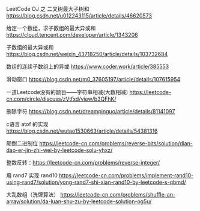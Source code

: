 LeetCode OJ 之 二叉树最大子树和
https://blog.csdn.net/u012243115/article/details/46620573

给定一个数组，求子数组的最大异或和
https://cloud.tencent.com/developer/article/1343206

子数组的最大异或和
https://blog.csdn.net/weixin_43718250/article/details/103732684

数组的连续子数组上的异或
https://www.coder.work/article/385553

滑动窗口
https://blog.csdn.net/m0_37605197/article/details/107615954

一道Leetcode没有的题目——字符串相减(大数相减)
https://leetcode-cn.com/circle/discuss/zVtfxd/view/b3QFhK/

删除字符
https://blog.csdn.net/dreampinguo/article/details/81141097

c语言 atof 的实现
https://blog.csdn.net/wutao1530663/article/details/54381316

颠倒二进制位
https://leetcode-cn.com/problems/reverse-bits/solution/dian-dao-er-jin-zhi-wei-by-leetcode-solu-yhxz/

整数反转：https://leetcode-cn.com/problems/reverse-integer/

用 rand7 实现 rand10
https://leetcode-cn.com/problems/implement-rand10-using-rand7/solution/yong-rand7-shi-xian-rand10-by-leetcode-s-qbmd/

大乱数组（洗牌算法）
https://leetcode-cn.com/problems/shuffle-an-array/solution/da-luan-shu-zu-by-leetcode-solution-og5u/

